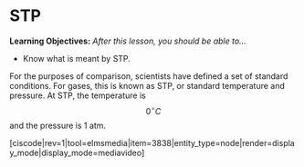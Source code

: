 <div style="float:right;margin:auto"><ebook-button title="Ideal Gas Law" link="https://genchem.science.psu.edu/12-4-ideal-gas-law"></ebook-button></div>


# STP


**Learning Objectives:** _After this lesson, you should be able to…_

* Know what is meant by STP.


For the purposes of comparison, scientists have defined a set of standard conditions. For gases, this is known as STP, or standard temperature and pressure.  At STP, the temperature is $$0 ^{\circ}C$$ and the pressure is 1 atm.

  [ciscode|rev=1|tool=elmsmedia|item=3838|entity_type=node|render=display_mode|display_mode=mediavideo]